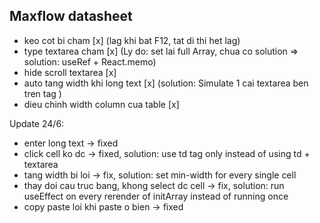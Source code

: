 ## Maxflow datasheet

- keo cot bi cham [x]
  (lag khi bat F12, tat di thi het lag)
- type textarea cham [x]
  (Ly do: set lai full Array, chua co solution => solution: useRef + React.memo)
- hide scroll textarea [x]
- auto tang width khi long text [x]
  (solution: Simulate 1 cai textarea ben tren tag <td>)
- dieu chinh width column cua table [x]

Update 24/6:

- enter long text -> fixed
- click cell ko dc -> fixed, solution: use td tag only instead of using td + textarea
- tang width bi loi -> fix, solution: set min-width for every single cell
- thay doi cau truc bang, khong select dc cell -> fix, solution: run useEffect on every rerender of initArray instead of running once
- copy paste loi khi paste o bien -> fixed
